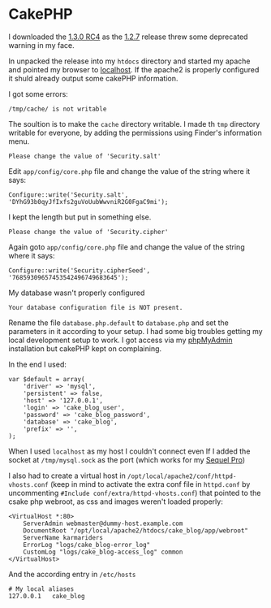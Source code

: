 # CakePHP #

I downloaded the [1.3.0 RC4][cake.1.3RC4] as the [1.2.7][cake.1.2.7] release threw some deprecated warning in my face.

In unpacked the release into my `htdocs` directory and started my apache and pointed my browser to [localhost][localhost]. If the apache2 is properly configured it shuld already output some cakePHP information.

I got some errors:

	/tmp/cache/ is not writable

The soultion is to make the `cache` directory writable. I made th `tmp` directory writable for everyone, by adding the permissions using Finder's information menu.

	Please change the value of 'Security.salt'

Edit `app/config/core.php` file and change the value of the string where it says:

	Configure::write('Security.salt', 'DYhG93b0qyJfIxfs2guVoUubWwvniR2G0FgaC9mi');  
	
I kept the length but put in something else.

	Please change the value of 'Security.cipher'

Again goto `app/config/core.php` file and change the value of the string where it says:
	
	Configure::write('Security.cipherSeed', '76859309657453542496749683645');

My database wasn't properly configured

	Your database configuration file is NOT present.

Rename the file `database.php.default` to `database.php` and set the parameters in it according to your setup. I had some big troubles getting my local development setup to work. I got access via my [phpMyAdmin][phpmyadmin] installation but cakePHP kept on complaining.

In the end I used:

	var $default = array(
	    'driver' => 'mysql',
	    'persistent' => false,
	    'host' => '127.0.0.1',
	    'login' => 'cake_blog_user',
	    'password' => 'cake_blog_password',
	    'database' => 'cake_blog',
	    'prefix' => '',
	);

When I used `localhost` as my host I couldn't connect even If I added the socket at `/tmp/mysql.sock` as the port (which works for my [Sequel Pro][sequelpro])

I also had to create a virtual host in `/opt/local/apache2/conf/httpd-vhosts.conf` (keep in mind to activate the extra conf file in `httpd.conf` by uncommenting `#Include conf/extra/httpd-vhosts.conf`) that pointed to the csake php webroot, as css and images weren't loaded properly:

	<VirtualHost *:80>
	    ServerAdmin webmaster@dummy-host.example.com
	    DocumentRoot "/opt/local/apache2/htdocs/cake_blog/app/webroot"
	    ServerName karmariders
	    ErrorLog "logs/cake_blog-error_log"
	    CustomLog "logs/cake_blog-access_log" common
	</VirtualHost>

And the according entry in `/etc/hosts`

	# My local aliases
	127.0.0.1	cake_blog

[localhost]: http://localhost
[cake.1.3RC4]: http://github.com/cakephp/cakephp1x/zipball/1.3.0-RC4
[cake.1.2.7]: http://github.com/cakephp/cakephp1x/zipball/1.2.7

[sequelpro]: http://www.sequelpro.com/
[phpmyadmin]: http://www.phpmyadmin.net/home_page/index.php